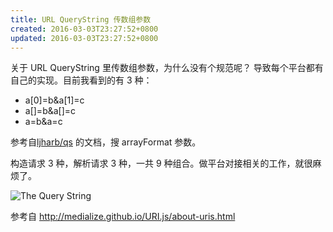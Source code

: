 ```yaml
---
title: URL QueryString 传数组参数
created: 2016-03-03T23:27:52+0800
updated: 2016-03-03T23:27:52+0800
---
```



关于 URL QueryString 里传数组参数，为什么没有个规范呢？
导致每个平台都有自己的实现。目前我看到的有 3 种：

- a[0]=b&a[1]=c
- a[]=b&a[]=c
- a=b&a=c

参考自[ljharb/qs](https://github.com/ljharb/qs) 的文档，搜 arrayFormat 参数。

构造请求 3 种，解析请求 3 种，一共 9 种组合。做平台对接相关的工作，就很麻烦了。

![The Query String](https://media.githubusercontent.com/media/adoyle-h/_imgs/master/github/Today-I-Learned/the-query-string.png)

参考自 http://medialize.github.io/URI.js/about-uris.html
